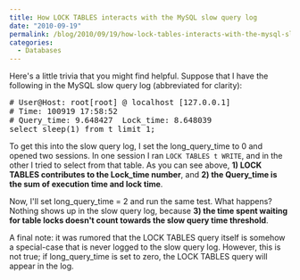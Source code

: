 ```yaml
---
title: How LOCK TABLES interacts with the MySQL slow query log
date: "2010-09-19"
permalink: /blog/2010/09/19/how-lock-tables-interacts-with-the-mysql-slow-query-log/
categories:
  - Databases
---
```

Here's a little trivia that you might find helpful. Suppose that I have the following in the MySQL slow query log (abbreviated for clarity):

<pre>
# User@Host: root[root] @ localhost [127.0.0.1]
# Time: 100919 17:58:52
# Query_time: 9.648427  Lock_time: 8.648039
select sleep(1) from t limit 1;
</pre>

To get this into the slow query log, I set the long\_query\_time to 0 and opened two sessions. In one session I ran `LOCK TABLES t WRITE`, and in the other I tried to select from that table. As you can see above, **1) LOCK TABLES contributes to the Lock_time number**, and **2) the Query_time is the sum of execution time and lock time**.

Now, I'll set long\_query\_time = 2 and run the same test. What happens? Nothing shows up in the slow query log, because **3) the time spent waiting for table locks doesn't count towards the slow query time threshold**.

A final note: it was rumored that the LOCK TABLES query itself is somehow a special-case that is never logged to the slow query log. However, this is not true; if long\_query\_time is set to zero, the LOCK TABLES query will appear in the log.
